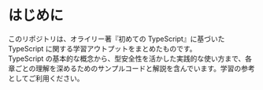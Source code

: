 # はじめに

このリポジトリは、オライリー著『初めての TypeScript』に基づいた TypeScript に関する学習アウトプットをまとめたものです。  
TypeScript の基本的な概念から、型安全性を活かした実践的な使い方まで、各章ごとの理解を深めるためのサンプルコードと解説を含んでいます。学習の参考としてご利用ください。
